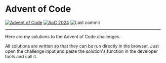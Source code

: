 # Advent of Code

[![Advent of Code](https://img.shields.io/badge/Advent%20of%20Code-ffff66?logo=adventofcode&logoColor=000)](<https://adventofcode.com/> "Advent of Code homepage")
[![AoC 2024](https://img.shields.io/badge/2024-⭐%2020-gray?logo=adventofcode&labelColor=8a2be2)](https://adventofcode.com/2024)
![Last commit](https://img.shields.io/github/last-commit/boginw/aoc "Last commit")

---

Here are my solutions to the Advent of Code challenges.

All solutions are written so that they can be run directly in the browser. 
Just open the challenge input and paste the solution's function in the developer tools and call it.

